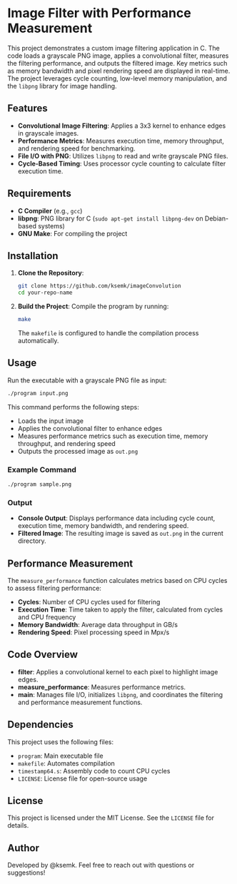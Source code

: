 # Image Filter with Performance Measurement

This project demonstrates a custom image filtering application in C. The code loads a grayscale PNG image, applies a convolutional filter, measures the filtering performance, and outputs the filtered image. Key metrics such as memory bandwidth and pixel rendering speed are displayed in real-time. The project leverages cycle counting, low-level memory manipulation, and the `libpng` library for image handling.

## Features

- **Convolutional Image Filtering**: Applies a 3x3 kernel to enhance edges in grayscale images.
- **Performance Metrics**: Measures execution time, memory throughput, and rendering speed for benchmarking.
- **File I/O with PNG**: Utilizes `libpng` to read and write grayscale PNG files.
- **Cycle-Based Timing**: Uses processor cycle counting to calculate filter execution time.

## Requirements

- **C Compiler** (e.g., `gcc`)
- **libpng**: PNG library for C (`sudo apt-get install libpng-dev` on Debian-based systems)
- **GNU Make**: For compiling the project

## Installation

1. **Clone the Repository**:
   ```bash
   git clone https://github.com/ksemk/imageConvolution
   cd your-repo-name
   ```

2. **Build the Project**:
   Compile the program by running:
   ```bash
   make
   ```
   The `makefile` is configured to handle the compilation process automatically.

## Usage

Run the executable with a grayscale PNG file as input:

```bash
./program input.png
```

This command performs the following steps:
- Loads the input image
- Applies the convolutional filter to enhance edges
- Measures performance metrics such as execution time, memory throughput, and rendering speed
- Outputs the processed image as `out.png`

### Example Command

```bash
./program sample.png
```

### Output

- **Console Output**: Displays performance data including cycle count, execution time, memory bandwidth, and rendering speed.
- **Filtered Image**: The resulting image is saved as `out.png` in the current directory.

## Performance Measurement

The `measure_performance` function calculates metrics based on CPU cycles to assess filtering performance:
- **Cycles**: Number of CPU cycles used for filtering
- **Execution Time**: Time taken to apply the filter, calculated from cycles and CPU frequency
- **Memory Bandwidth**: Average data throughput in GB/s
- **Rendering Speed**: Pixel processing speed in Mpx/s

## Code Overview

- **filter**: Applies a convolutional kernel to each pixel to highlight image edges.
- **measure_performance**: Measures performance metrics.
- **main**: Manages file I/O, initializes `libpng`, and coordinates the filtering and performance measurement functions.

## Dependencies

This project uses the following files:
- `program`: Main executable file
- `makefile`: Automates compilation
- `timestamp64.s`: Assembly code to count CPU cycles
- `LICENSE`: License file for open-source usage

## License

This project is licensed under the MIT License. See the `LICENSE` file for details.

## Author

Developed by @ksemk. Feel free to reach out with questions or suggestions!
